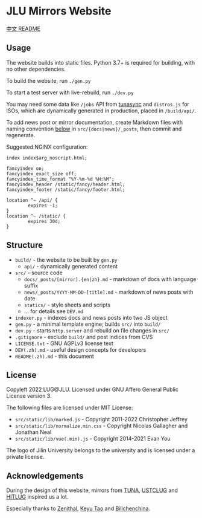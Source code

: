 # JLU Mirrors Website

[中文 README](./README.zh.md)

## Usage

The website builds into static files. Python 3.7+ is required for building, with no other dependencies.

To build the website, run `./gen.py`

To start a test server with live-rebuild, run `./dev.py`

You may need some data like `/jobs` API from [tunasync](https://github.com/tuna/tunasync) and `distros.js` for ISOs, which are dynamically generated in production, placed in `/build/api/`. 

To add news post or mirror documentation, create Markdown files with naming convention [below](#structure) in `src/{docs|news}/_posts`, then commit and regenerate.

Suggested NGINX configuration:

```
index index$arg_noscript.html;

fancyindex on;
fancyindex_exact_size off;
fancyindex_time_format "%Y-%m-%d %H:%M";
fancyindex_header /static/fancy/header.html;
fancyindex_footer /static/fancy/footer.html;

location ^~ /api/ {
        expires -1;
}
location ^~ /static/ {
        expires 30d;
}
```

## Structure

- `build/` - the website to be built by `gen.py`
    - `api/` - dynamically generated content
- `src/` - source code
    - `docs/_posts/[mirror].{en|zh}.md` - markdown of docs with language suffix
    - `news/_posts/YYYY-MM-DD-[title].md` - markdown of news posts with date
    - `statics/` - style sheets and scripts
    - ... for details see `DEV.md`
- `indexer.py` - indexes docs and news posts into two JS object
- `gen.py` - a minimal template engine; builds `src/` into `build/`
- `dev.py` - starts `http.server` and rebuild on file changes in `src/`
- `.gitignore` - exclude `build/` and post indices from CVS
- `LICENSE.txt` - GNU AGPLv3 license text
- `DEV(.zh).md` - useful design concepts for developers
- `README(.zh).md` - this document

## License

Copyleft 2022 LUG@JLU. Licensed under GNU Affero General Public License version 3.

The following files are licensed under MIT License:

- `src/static/lib/marked.js` - Copyright 2011-2022 Christopher Jeffrey
- `src/static/lib/normalize.min.css` - Copyright Nicolas Gallagher and Jonathan Neal
- `src/static/lib/vue(.min).js` - Copyright 2014-2021 Evan You

The logo of Jilin University belongs to the university and is licensed under a private license.

## Acknowledgements

During the design of this website, mirrors from [TUNA](https://mirrors.tuna.tsinghua.edu.cn), [USTCLUG](https://mirrors.ustc.edu.cn) and [HITLUG](https://mirrors.hit.edu.cn) inspired us a lot.

Especially thanks to [Zenithal](https://github.com/ZenithalHourlyRate), [Keyu Tao](https://github.com/taoky) and [Billchenchina](https://github.com/BIllchenchina).
